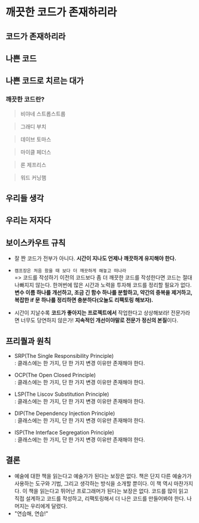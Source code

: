 # 깨끗한 코드가 존재하리라

## 코드가 존재하리라 

## 나쁜 코드 

## 나쁜 코드로 치르는 대가 

### 깨끗한 코드란? 

> 비야네 스트롭스트룹

> 그래디 부치 

> 데이브 토마스

> 마이클 페더스

> 론 제프리스 


> 워드 커닝햄

## 우리들 생각 

## 우리는 저자다 

## 보이스카우트 규칙 

* 잘 짠 코드가 전부가 아니다. **시간이 지나도 언제나 깨끗하게 유지해야 한다.**

* `캠프장은 처음 왔을 때 보다 더 깨끗하게 해놓고 떠나라`
<br>=> 코드를 작성하기 이전의 코드보다 좀 더 깨끗한 코드를 작성한다면 코드는 절대 나빠지지 않는다. 한꺼번에 많은 시간과 노력을 투자해 코드를 정리할 필요가 없다. **변수 이름 하나를 개선하고, 조금 긴 함수 하나를 분할하고, 약간의 중복을 제거하고, 복잡한 if 문 하나를 정리하면 충분하다(오늘도 리팩토링 해보자).**

* 시간이 지날수록 **코드가 좋아지는 프로젝트에서** 작업한다고 상상해보라! 전문가라면 너무도 당연하지 않은가! **지속적인 개선이야말로 전문가 정신의 본질**이다.

## 프리퀄과 원칙 

* SRP(The Single Responsibility Principle)
<br>: 클래스에는 한 가지, 단 한 가지 변경 이유만 존재해야 한다. 

* OCP(The Open Closed Principle)
<br>: 클래스에는 한 가지, 단 한 가지 변경 이유만 존재해야 한다. 

* LSP(The Liscov Substitution Principle)
<br>: 클래스에는 한 가지, 단 한 가지 변경 이유만 존재해야 한다. 

* DIP(The Dependency Injection Principle)
<br>: 클래스에는 한 가지, 단 한 가지 변경 이유만 존재해야 한다. 

* ISP(The Interface Segregation Principle)
<br>: 클래스에는 한 가지, 단 한 가지 변경 이유만 존재해야 한다. 

## 결론

* 예술에 대한 책을 읽는다고 예술가가 된다는 보장은 없다. 책은 단지 다른 예술가가 사용하는 도구와 기법, 그리고 생각하는 방식을 소개할 뿐이다. 이 책 역시 마찬가지다. 이 책을 읽는다고 뛰어난 프로그래머가 된다는 보장은 없다. 코드를 많이 읽고 직접 설계하고 코드를 작성하고, 리팩토링해서 더 나은 코드를 만들어봐야 한다. 나머지는 우리에게 달렸다.
* "연습해, 연습!" 
